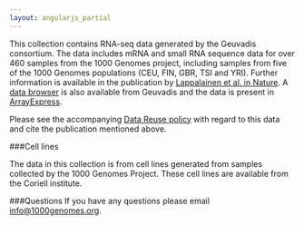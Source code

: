 ```yaml
---
layout: angularjs_partial
---
```

This collection contains RNA-seq data generated by the Geuvadis consortium. The data includes mRNA and small RNA sequence data for over 460 samples from the 1000 Genomes project, including samples from five of the 1000 Genomes populations (CEU, FIN, GBR, TSI and YRI). Further information is available in the publication by [Lappalainen et al. in Nature](https://www.nature.com/articles/nature12531). A [data browser](https://www.ebi.ac.uk/Tools/geuvadis-das/) is also available from Geuvadis and the data is present in [ArrayExpress](https://www.ebi.ac.uk/arrayexpress/experiments/E-GEUV-3/).

Please see the accompanying [Data Reuse policy](http://ftp.1000genomes.ebi.ac.uk/vol1/ftp/data_collections/geuvadis/README_geuvadis_datareuse_statement.md) with regard to this data and cite the publication mentioned above.

###Cell lines

The data in this collection is from cell lines generated from samples collected by the 1000 Genomes Project. These cell lines are available from the Coriell institute.

###Questions
If you have any questions please email info@1000genomes.org.
